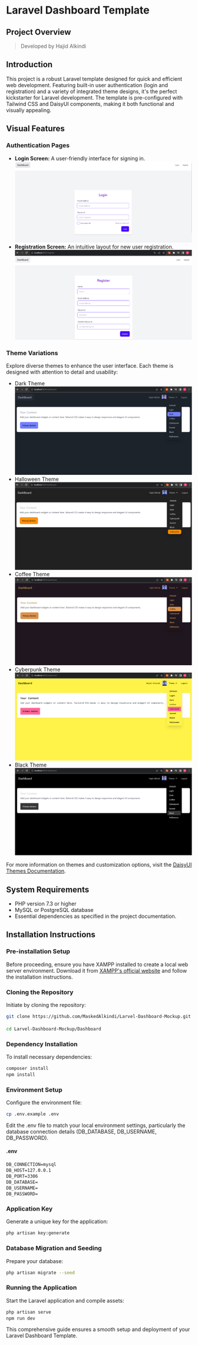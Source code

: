 # Laravel Dashboard Template

## Project Overview
> Developed by Hajid Alkindi

## Introduction
This project is a robust Laravel template designed for quick and efficient web development. Featuring built-in user authentication (login and registration) and a variety of integrated theme designs, it's the perfect kickstarter for Laravel development. The template is pre-configured with Tailwind CSS and DaisyUI components, making it both functional and visually appealing.

## Visual Features

### Authentication Pages
- **Login Screen:** A user-friendly interface for signing in.
![Alt text](/demopics/Login.png)
- **Registration Screen:** An intuitive layout for new user registration.
![Alt text](/demopics/register.png)
### Theme Variations
Explore diverse themes to enhance the user interface. Each theme is designed with attention to detail and usability:
- Dark Theme
![Dark Theme](/demopics/Dark.png)
- Halloween Theme
![Halloween Theme](/demopics/Halloween.png)
- Coffee Theme
![Coffee Theme](/demopics/coffee.png)
- Cyberpunk Theme
![Cyberpunk Theme](/demopics/cyberpunk.png)
- Black Theme
![Black Theme](/demopics/Black.png)


For more information on themes and customization options, visit the [DaisyUI Themes Documentation](https://daisyui.com/docs/themes/).

## System Requirements
- PHP version 7.3 or higher
- MySQL or PostgreSQL database
- Essential dependencies as specified in the project documentation.

## Installation Instructions

### Pre-installation Setup
Before proceeding, ensure you have XAMPP installed to create a local web server environment. Download it from [XAMPP's official website](https://www.apachefriends.org/index.html) and follow the installation instructions.


### Cloning the Repository
Initiate by cloning the repository:
```bash
git clone https://github.com/MaskedAlkindi/Larvel-Dashboard-Mockup.git

cd Larvel-Dashboard-Mockup/Dashboard
```

### Dependency Installation
To install necessary dependencies:
```bash
composer install
npm install
```

### Environment Setup
Configure the environment file:
```bash
cp .env.example .env
```
Edit the .env file to match your local environment settings, particularly the database connection details (DB_DATABASE, DB_USERNAME, DB_PASSWORD).


#### .env
```
DB_CONNECTION=mysql
DB_HOST=127.0.0.1
DB_PORT=3306
DB_DATABASE=
DB_USERNAME=
DB_PASSWORD=
```



### Application Key
Generate a unique key for the application:
```bash
php artisan key:generate
```

### Database Migration and Seeding
Prepare your database:
```bash
php artisan migrate --seed
```

### Running the Application
Start the Laravel application and compile assets:
```bash
php artisan serve
npm run dev
```

This comprehensive guide ensures a smooth setup and deployment of your Laravel Dashboard Template.



